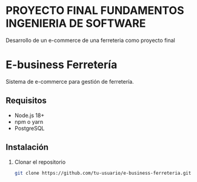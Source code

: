 # PROYECTO FINAL FUNDAMENTOS INGENIERIA DE SOFTWARE
Desarrollo de un e-commerce de una ferreteria como proyecto final

# E-business Ferretería

Sistema de e-commerce para gestión de ferretería.

## Requisitos
- Node.js 18+
- npm o yarn
- PostgreSQL

## Instalación
1. Clonar el repositorio
   ```bash
   git clone https://github.com/tu-usuario/e-business-ferreteria.git
